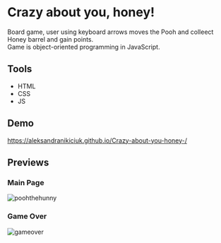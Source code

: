 # Crazy about you, honey!
Board game, user using keyboard arrows moves the Pooh and colleect Honey barrel and gain points.  <br />
Game is object-oriented programming in JavaScript.

## Tools
* HTML
* CSS
* JS

## Demo
https://aleksandranikiciuk.github.io/Crazy-about-you-honey-/

## Previews
### Main Page

![poohthehunny](https://user-images.githubusercontent.com/40436283/48121013-16b75f00-e274-11e8-8b73-bea08b871e9a.png)

### Game Over

![gameover](https://user-images.githubusercontent.com/40436283/48121010-14ed9b80-e274-11e8-9a5a-bee1bf44a920.png)
